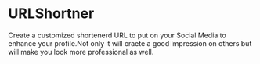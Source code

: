 # URLShortner
Create a customized shortenerd URL to put on your Social Media to enhance your profile.Not only it will craete a good impression on others but will make you look more professional as well.
